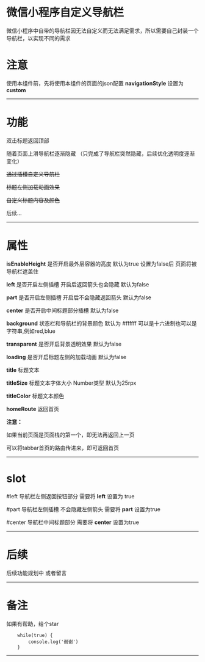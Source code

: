 # 微信小程序自定义导航栏

微信小程序中自带的导航栏因无法自定义而无法满足需求，所以需要自己封装一个导航栏，以实现不同的需求


# 注意

使用本组件前，先将使用本组件的页面的json配置
**navigationStyle**
设置为 **custom**

***

# 功能

双击标题返回顶部

随着页面上滑导航栏逐渐隐藏 （只完成了导航栏突然隐藏，后续优化透明度逐渐变化）

~~通过插槽自定义导航栏~~

~~标题左侧加载动画效果~~

~~自定义标题内容及颜色~~

后续...

***

# 属性

**isEnableHeight**
是否开启最外层容器的高度 默认为true 设置为false后 页面将被导航栏遮盖住 

**left**
是否开启左侧插槽 开启后返回箭头也会隐藏 默认为false

**part**
是否开启左侧插槽  开启后不会隐藏返回箭头  默认为false

**center**
是否开启中间标题部分插槽  默认为false

**background**
状态栏和导航栏的背景颜色 默认为 #ffffff  可以是十六进制也可以是字符串,例如red,blue

**transparent**
是否开启背景透明效果 默认为false 

**loading**
是否开启标题左侧的加载动画 默认为false

**title**
标题文本

**titleSize**
标题文本字体大小 Number类型 默认为25rpx

**titleColor**
标题文本颜色

**homeRoute**
返回首页 

**注意：**

如果当前页面是页面栈的第一个，即无法再返回上一页

可以将tabbar首页的路由传进来，即可返回首页

***


# slot

#left  导航栏左侧返回按钮部分  需要将 **left** 设置为 true  

#part  导航栏左侧插槽 不会隐藏左侧箭头  需要将 **part** 设置为true 

#center  导航栏中间标题部分   需要将 **center** 设置为true


***

# 后续
后续功能规划中 或者留言

***

# 备注

如果有帮助，给个star

```
	while(true) {
		console.log('谢谢')
	}
```

***

	


